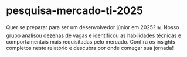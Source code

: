 # pesquisa-mercado-ti-2025
Quer se preparar para ser um desenvolvedor júnior em 2025? 📊 Nosso grupo analisou dezenas de vagas e identificou as habilidades técnicas e comportamentais mais requisitadas pelo mercado. Confira os insights completos neste relatório e descubra por onde começar sua jornada!
